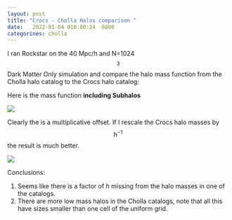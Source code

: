 ```yaml
---
layout: post
title: "Crocs - Cholla Halos comparison "
date:   2022-01-04 010:00:24 -0800
categorines: cholla
---
```


I ran Rockstar on the 40 Mpc/h and N=1024$$^3$$ Dark Matter Only simulation and compare the halo mass function from the Cholla halo catalog to the Crocs halo catalog:

Here is the mass function **including Subhalos**

<img src="{{ site.url }}assets/images/crocs_comparison/mass_function_comparison_crocs_raw.png">


Clearly the is a multiplicative offset. If I rescale the Crocs halo masses by $$h^{-1}$$ the result is much better.

<img src="{{ site.url }}assets/images/crocs_comparison/mass_function_comparison.png">



Conclusions:

1. Seems like there is a factor of $h$ missing from the halo masses in one of the catalogs.
2. There are more low mass halos in the Cholla catalogs, note that all this have sizes smaller than one cell of the uniform grid. 


